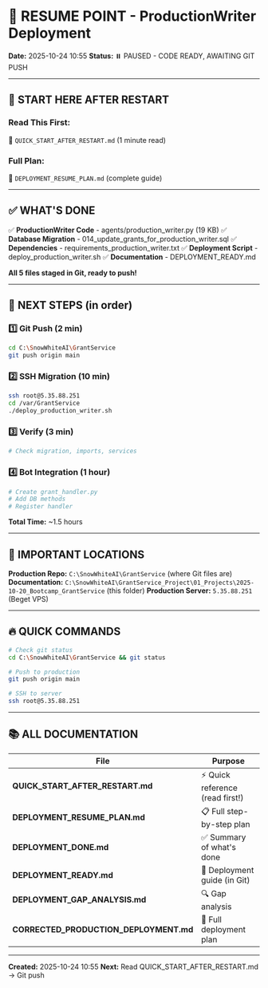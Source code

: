 # 🎯 RESUME POINT - ProductionWriter Deployment
**Date:** 2025-10-24 10:55
**Status:** ⏸️ PAUSED - CODE READY, AWAITING GIT PUSH

---

## 🚨 START HERE AFTER RESTART

### **Read This First:**
📄 `QUICK_START_AFTER_RESTART.md` (1 minute read)

### **Full Plan:**
📄 `DEPLOYMENT_RESUME_PLAN.md` (complete guide)

---

## ✅ WHAT'S DONE

✅ **ProductionWriter Code** - agents/production_writer.py (19 KB)
✅ **Database Migration** - 014_update_grants_for_production_writer.sql
✅ **Dependencies** - requirements_production_writer.txt
✅ **Deployment Script** - deploy_production_writer.sh
✅ **Documentation** - DEPLOYMENT_READY.md

**All 5 files staged in Git, ready to push!**

---

## 🎯 NEXT STEPS (in order)

### 1️⃣ Git Push (2 min)
```bash
cd C:\SnowWhiteAI\GrantService
git push origin main
```

### 2️⃣ SSH Migration (10 min)
```bash
ssh root@5.35.88.251
cd /var/GrantService
./deploy_production_writer.sh
```

### 3️⃣ Verify (3 min)
```bash
# Check migration, imports, services
```

### 4️⃣ Bot Integration (1 hour)
```bash
# Create grant_handler.py
# Add DB methods
# Register handler
```

**Total Time:** ~1.5 hours

---

## 📍 IMPORTANT LOCATIONS

**Production Repo:** `C:\SnowWhiteAI\GrantService` (where Git files are)
**Documentation:** `C:\SnowWhiteAI\GrantService_Project\01_Projects\2025-10-20_Bootcamp_GrantService` (this folder)
**Production Server:** `5.35.88.251` (Beget VPS)

---

## 🔥 QUICK COMMANDS

```bash
# Check git status
cd C:\SnowWhiteAI\GrantService && git status

# Push to production
git push origin main

# SSH to server
ssh root@5.35.88.251
```

---

## 📚 ALL DOCUMENTATION

| File | Purpose |
|------|---------|
| **QUICK_START_AFTER_RESTART.md** | ⚡ Quick reference (read first!) |
| **DEPLOYMENT_RESUME_PLAN.md** | 📋 Full step-by-step plan |
| **DEPLOYMENT_DONE.md** | ✅ Summary of what's done |
| **DEPLOYMENT_READY.md** | 📖 Deployment guide (in Git) |
| **DEPLOYMENT_GAP_ANALYSIS.md** | 🔍 Gap analysis |
| **CORRECTED_PRODUCTION_DEPLOYMENT.md** | 📄 Full deployment plan |

---

**Created:** 2025-10-24 10:55
**Next:** Read QUICK_START_AFTER_RESTART.md → Git push
